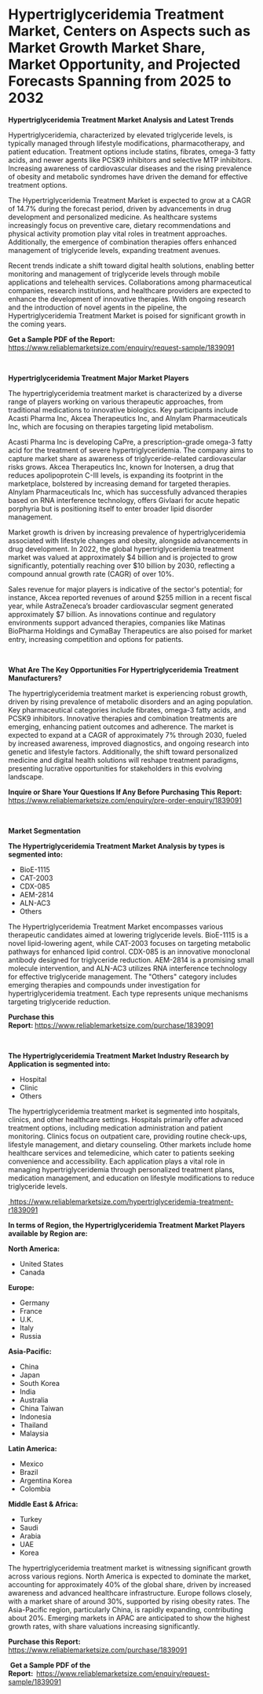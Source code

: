 <p><h1>Hypertriglyceridemia Treatment Market, Centers on Aspects such as Market Growth Market Share, Market Opportunity, and Projected Forecasts Spanning from 2025 to 2032</h1></p><p><strong>Hypertriglyceridemia Treatment Market Analysis and Latest Trends</strong></p>
<p><p>Hypertriglyceridemia, characterized by elevated triglyceride levels, is typically managed through lifestyle modifications, pharmacotherapy, and patient education. Treatment options include statins, fibrates, omega-3 fatty acids, and newer agents like PCSK9 inhibitors and selective MTP inhibitors. Increasing awareness of cardiovascular diseases and the rising prevalence of obesity and metabolic syndromes have driven the demand for effective treatment options.</p><p>The Hypertriglyceridemia Treatment Market is expected to grow at a CAGR of 14.7% during the forecast period, driven by advancements in drug development and personalized medicine. As healthcare systems increasingly focus on preventive care, dietary recommendations and physical activity promotion play vital roles in treatment approaches. Additionally, the emergence of combination therapies offers enhanced management of triglyceride levels, expanding treatment avenues.</p><p>Recent trends indicate a shift toward digital health solutions, enabling better monitoring and management of triglyceride levels through mobile applications and telehealth services. Collaborations among pharmaceutical companies, research institutions, and healthcare providers are expected to enhance the development of innovative therapies. With ongoing research and the introduction of novel agents in the pipeline, the Hypertriglyceridemia Treatment Market is poised for significant growth in the coming years.</p></p>
<p><strong>Get a Sample PDF of the Report:&nbsp;</strong> <a href="https://www.reliablemarketsize.com/enquiry/request-sample/1839091?utm_campaign=3175&utm_medium=2&utm_source=Github&utm_content=ia&utm_term=13042025&utm_id=hypertriglyceridemia-treatment">https://www.reliablemarketsize.com/enquiry/request-sample/1839091</a></p>
<p>&nbsp;</p>
<p><strong>Hypertriglyceridemia Treatment Major Market Players</strong></p>
<p><p>The hypertriglyceridemia treatment market is characterized by a diverse range of players working on various therapeutic approaches, from traditional medications to innovative biologics. Key participants include Acasti Pharma Inc, Akcea Therapeutics Inc, and Alnylam Pharmaceuticals Inc, which are focusing on therapies targeting lipid metabolism.</p><p>Acasti Pharma Inc is developing CaPre, a prescription-grade omega-3 fatty acid for the treatment of severe hypertriglyceridemia. The company aims to capture market share as awareness of triglyceride-related cardiovascular risks grows. Akcea Therapeutics Inc, known for Inotersen, a drug that reduces apolipoprotein C-III levels, is expanding its footprint in the marketplace, bolstered by increasing demand for targeted therapies. Alnylam Pharmaceuticals Inc, which has successfully advanced therapies based on RNA interference technology, offers Givlaari for acute hepatic porphyria but is positioning itself to enter broader lipid disorder management.</p><p>Market growth is driven by increasing prevalence of hypertriglyceridemia associated with lifestyle changes and obesity, alongside advancements in drug development. In 2022, the global hypertriglyceridemia treatment market was valued at approximately $4 billion and is projected to grow significantly, potentially reaching over $10 billion by 2030, reflecting a compound annual growth rate (CAGR) of over 10%.</p><p>Sales revenue for major players is indicative of the sector's potential; for instance, Akcea reported revenues of around $255 million in a recent fiscal year, while AstraZeneca’s broader cardiovascular segment generated approximately $7 billion. As innovations continue and regulatory environments support advanced therapies, companies like Matinas BioPharma Holdings and CymaBay Therapeutics are also poised for market entry, increasing competition and options for patients.</p></p>
<p>&nbsp;</p>
<p><strong>What Are The Key Opportunities For Hypertriglyceridemia Treatment Manufacturers?</strong></p>
<p><p>The hypertriglyceridemia treatment market is experiencing robust growth, driven by rising prevalence of metabolic disorders and an aging population. Key pharmaceutical categories include fibrates, omega-3 fatty acids, and PCSK9 inhibitors. Innovative therapies and combination treatments are emerging, enhancing patient outcomes and adherence. The market is expected to expand at a CAGR of approximately 7% through 2030, fueled by increased awareness, improved diagnostics, and ongoing research into genetic and lifestyle factors. Additionally, the shift toward personalized medicine and digital health solutions will reshape treatment paradigms, presenting lucrative opportunities for stakeholders in this evolving landscape.</p></p>
<p><strong>Inquire or Share Your Questions If Any Before Purchasing This Report:</strong> <a href="https://www.reliablemarketsize.com/enquiry/pre-order-enquiry/1839091?utm_campaign=3175&utm_medium=2&utm_source=Github&utm_content=ia&utm_term=13042025&utm_id=hypertriglyceridemia-treatment">https://www.reliablemarketsize.com/enquiry/pre-order-enquiry/1839091</a></p>
<p>&nbsp;</p>
<p><strong>Market Segmentation</strong></p>
<p><strong>The Hypertriglyceridemia Treatment Market Analysis by types is segmented into:</strong></p>
<p><ul><li>BioE-1115</li><li>CAT-2003</li><li>CDX-085</li><li>AEM-2814</li><li>ALN-AC3</li><li>Others</li></ul></p>
<p><p>The Hypertriglyceridemia Treatment Market encompasses various therapeutic candidates aimed at lowering triglyceride levels. BioE-1115 is a novel lipid-lowering agent, while CAT-2003 focuses on targeting metabolic pathways for enhanced lipid control. CDX-085 is an innovative monoclonal antibody designed for triglyceride reduction. AEM-2814 is a promising small molecule intervention, and ALN-AC3 utilizes RNA interference technology for effective triglyceride management. The "Others" category includes emerging therapies and compounds under investigation for hypertriglyceridemia treatment. Each type represents unique mechanisms targeting triglyceride reduction.</p></p>
<p><strong>Purchase this Report:&nbsp;</strong><a href="https://www.reliablemarketsize.com/purchase/1839091?utm_campaign=3175&utm_medium=2&utm_source=Github&utm_content=ia&utm_term=13042025&utm_id=hypertriglyceridemia-treatment">https://www.reliablemarketsize.com/purchase/1839091</a></p>
<p>&nbsp;</p>
<p><strong>The Hypertriglyceridemia Treatment Market Industry Research by Application is segmented into:</strong></p>
<p><ul><li>Hospital</li><li>Clinic</li><li>Others</li></ul></p>
<p><p>The hypertriglyceridemia treatment market is segmented into hospitals, clinics, and other healthcare settings. Hospitals primarily offer advanced treatment options, including medication administration and patient monitoring. Clinics focus on outpatient care, providing routine check-ups, lifestyle management, and dietary counseling. Other markets include home healthcare services and telemedicine, which cater to patients seeking convenience and accessibility. Each application plays a vital role in managing hypertriglyceridemia through personalized treatment plans, medication management, and education on lifestyle modifications to reduce triglyceride levels.</p></p>
<p><a href="https://www.reliablemarketsize.com/hypertriglyceridemia-treatment-r1839091?utm_campaign=3175&utm_medium=2&utm_source=Github&utm_content=ia&utm_term=13042025&utm_id=hypertriglyceridemia-treatment">&nbsp;https://www.reliablemarketsize.com/hypertriglyceridemia-treatment-r1839091</a></p>
<p><strong>In terms of Region, the Hypertriglyceridemia Treatment Market Players available by Region are:</strong></p>
<p>
    <p> <strong> North America: </strong>
        <ul>
            <li>United States</li>
            <li>Canada</li>
        </ul>
        </p> 
    <p> <strong> Europe: </strong>
        <ul>
            <li>Germany</li>
            <li>France</li>
            <li>U.K.</li>
            <li>Italy</li>
            <li>Russia</li>
        </ul>
        </p> 
    <p> <strong> Asia-Pacific: </strong>
        <ul>
            <li>China</li>
            <li>Japan</li>
            <li>South Korea</li>
            <li>India</li>
            <li>Australia</li>
            <li>China Taiwan</li>
            <li>Indonesia</li>
            <li>Thailand</li>
            <li>Malaysia</li>
        </ul>
        </p> 
    <p> <strong> Latin America: </strong>
        <ul>
            <li>Mexico</li>
            <li>Brazil</li>
            <li>Argentina Korea</li>
            <li>Colombia</li>
        </ul>
        </p> 
    <p> <strong> Middle East & Africa: </strong>
        <ul>
            <li>Turkey</li>
            <li>Saudi</li>
            <li>Arabia</li>
            <li>UAE</li>
            <li>Korea</li>
        </ul>
    </p>
    </p>
<p><p>The hypertriglyceridemia treatment market is witnessing significant growth across various regions. North America is expected to dominate the market, accounting for approximately 40% of the global share, driven by increased awareness and advanced healthcare infrastructure. Europe follows closely, with a market share of around 30%, supported by rising obesity rates. The Asia-Pacific region, particularly China, is rapidly expanding, contributing about 20%. Emerging markets in APAC are anticipated to show the highest growth rates, with share valuations increasing significantly.</p></p>
<p><strong>Purchase this Report: </strong><a href="https://www.reliablemarketsize.com/purchase/1839091?utm_campaign=3175&utm_medium=2&utm_source=Github&utm_content=ia&utm_term=13042025&utm_id=hypertriglyceridemia-treatment">https://www.reliablemarketsize.com/purchase/1839091</a></p>
<p>&nbsp;<strong>Get a Sample PDF of the Report:&nbsp;&nbsp;</strong><a href="https://www.reliablemarketsize.com/enquiry/request-sample/1839091?utm_campaign=3175&utm_medium=2&utm_source=Github&utm_content=ia&utm_term=13042025&utm_id=hypertriglyceridemia-treatment">https://www.reliablemarketsize.com/enquiry/request-sample/1839091</a></p>
<p><strong></strong></p>
<p><p></p><p></p><p></p></p>